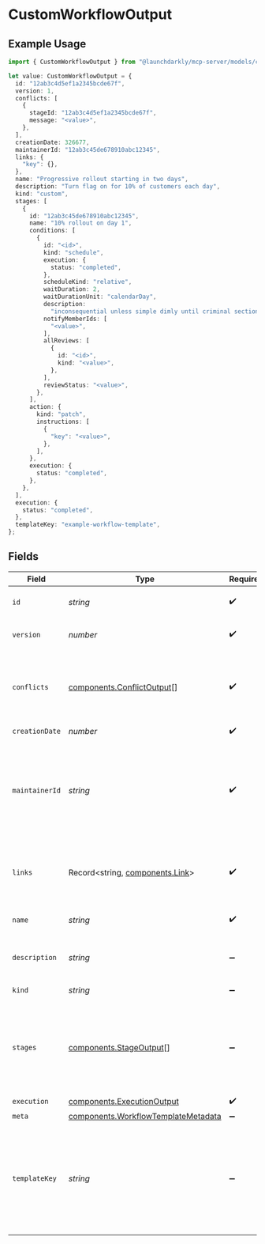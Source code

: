 # CustomWorkflowOutput

## Example Usage

```typescript
import { CustomWorkflowOutput } from "@launchdarkly/mcp-server/models/components";

let value: CustomWorkflowOutput = {
  id: "12ab3c4d5ef1a2345bcde67f",
  version: 1,
  conflicts: [
    {
      stageId: "12ab3c4d5ef1a2345bcde67f",
      message: "<value>",
    },
  ],
  creationDate: 326677,
  maintainerId: "12ab3c45de678910abc12345",
  links: {
    "key": {},
  },
  name: "Progressive rollout starting in two days",
  description: "Turn flag on for 10% of customers each day",
  kind: "custom",
  stages: [
    {
      id: "12ab3c45de678910abc12345",
      name: "10% rollout on day 1",
      conditions: [
        {
          id: "<id>",
          kind: "schedule",
          execution: {
            status: "completed",
          },
          scheduleKind: "relative",
          waitDuration: 2,
          waitDurationUnit: "calendarDay",
          description:
            "inconsequential unless simple dimly until criminal section",
          notifyMemberIds: [
            "<value>",
          ],
          allReviews: [
            {
              id: "<id>",
              kind: "<value>",
            },
          ],
          reviewStatus: "<value>",
        },
      ],
      action: {
        kind: "patch",
        instructions: [
          {
            "key": "<value>",
          },
        ],
      },
      execution: {
        status: "completed",
      },
    },
  ],
  execution: {
    status: "completed",
  },
  templateKey: "example-workflow-template",
};
```

## Fields

| Field                                                                                      | Type                                                                                       | Required                                                                                   | Description                                                                                | Example                                                                                    |
| ------------------------------------------------------------------------------------------ | ------------------------------------------------------------------------------------------ | ------------------------------------------------------------------------------------------ | ------------------------------------------------------------------------------------------ | ------------------------------------------------------------------------------------------ |
| `id`                                                                                       | *string*                                                                                   | :heavy_check_mark:                                                                         | The ID of the workflow                                                                     | 12ab3c4d5ef1a2345bcde67f                                                                   |
| `version`                                                                                  | *number*                                                                                   | :heavy_check_mark:                                                                         | The version of the workflow                                                                | 1                                                                                          |
| `conflicts`                                                                                | [components.ConflictOutput](../../models/components/conflictoutput.md)[]                   | :heavy_check_mark:                                                                         | Any conflicts that are present in the workflow stages                                      |                                                                                            |
| `creationDate`                                                                             | *number*                                                                                   | :heavy_check_mark:                                                                         | N/A                                                                                        |                                                                                            |
| `maintainerId`                                                                             | *string*                                                                                   | :heavy_check_mark:                                                                         | The member ID of the maintainer of the workflow. Defaults to the workflow creator.         | 12ab3c45de678910abc12345                                                                   |
| `links`                                                                                    | Record<string, [components.Link](../../models/components/link.md)>                         | :heavy_check_mark:                                                                         | The location and content type of related resources                                         |                                                                                            |
| `name`                                                                                     | *string*                                                                                   | :heavy_check_mark:                                                                         | The name of the workflow                                                                   | Progressive rollout starting in two days                                                   |
| `description`                                                                              | *string*                                                                                   | :heavy_minus_sign:                                                                         | A brief description of the workflow                                                        | Turn flag on for 10% of customers each day                                                 |
| `kind`                                                                                     | *string*                                                                                   | :heavy_minus_sign:                                                                         | The kind of workflow                                                                       | custom                                                                                     |
| `stages`                                                                                   | [components.StageOutput](../../models/components/stageoutput.md)[]                         | :heavy_minus_sign:                                                                         | The stages that make up the workflow. Each stage contains conditions and actions.          |                                                                                            |
| `execution`                                                                                | [components.ExecutionOutput](../../models/components/executionoutput.md)                   | :heavy_check_mark:                                                                         | N/A                                                                                        |                                                                                            |
| `meta`                                                                                     | [components.WorkflowTemplateMetadata](../../models/components/workflowtemplatemetadata.md) | :heavy_minus_sign:                                                                         | N/A                                                                                        |                                                                                            |
| `templateKey`                                                                              | *string*                                                                                   | :heavy_minus_sign:                                                                         | For workflows being created from a workflow template, this value is the template's key     | example-workflow-template                                                                  |